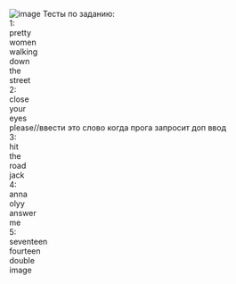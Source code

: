 ![image](https://github.com/Roman194/PTPS.02.01/assets/66479764/a60421ad-6889-4bab-8853-bb708e4e774d)
Тесты по заданию:<br />
1:<br />
pretty<br />
women<br />
walking<br />
down<br />
the<br />
street<br />
2:<br />
close<br />
your<br />
eyes<br />
please//ввести это слово когда прога запросит доп ввод<br />
3:<br />
hit<br />
the<br />
road<br />
jack<br />
4:<br />
anna<br />
olyy<br />
answer<br />
me<br />
5:<br />
seventeen<br />
fourteen<br />
double<br />
image<br />
